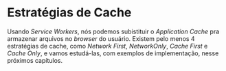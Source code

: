 # Estratégias de Cache

Usando _Service Workers_, nós podemos subistituir o _Application Cache_ pra armazenar arquivos no _browser_ do usuário. Existem pelo menos 4 estratégias de cache, como _Network First_, _NetworkOnly_, _Cache First_ e _Cache Only_, e vamos estudá-las, com exemplos de implementação, nesse próximos capítulos.


